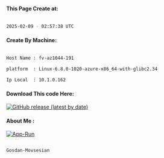 
   
#### This Page Create at:

```bash

2025-02-09 - 02:57:38 UTC

```

#### Create By Machine:

```bash

Host Name : fv-az1044-191

platform  : Linux-6.8.0-1020-azure-x86_64-with-glibc2.34

Ip Local  : 10.1.0.162

```
#### Download This code Here:

[![GitHub release (latest by date)](https://img.shields.io/github/v/release/Gosdan-Movsesian/Gosdan?style=for-the-badge&label=Download)](https://github.com/Gosdan-Movsesian/Gosdan/releases) 

</p> 

#### About Me :

[![App-Run](https://github.com/Gosdan-Movsesian/Gosdan/actions/workflows/App-Run.yml/badge.svg)](https://github.com/Gosdan-Movsesian/Gosdan/actions/workflows/App-Run.yml)

```bash

Gosdan-Movsesian

```


